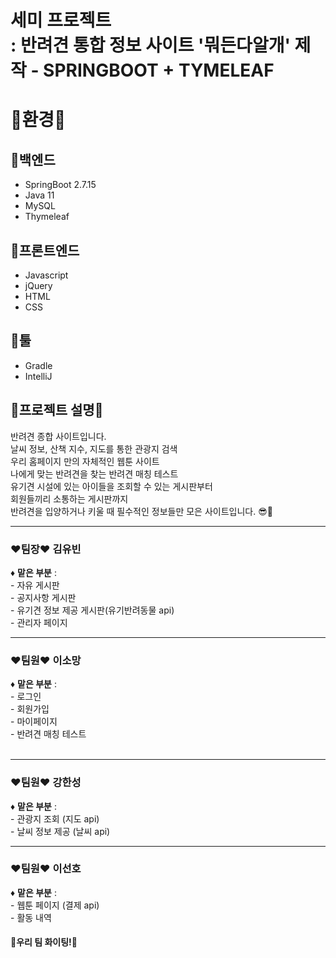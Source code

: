 # 세미 프로젝트<br> : 반려견 통합 정보 사이트 '뭐든다알개' 제작 - SPRINGBOOT + TYMELEAF

<div>
 <h1>🎈환경🎈</h1>

<h2>🏓백엔드</h2>
<ul>
 <li>SpringBoot 2.7.15</li>
 <li>Java 11</li>
 <li>MySQL</li>
 <li>Thymeleaf</li>
</ul>

<h2>🎾프론트엔드</h2>
<ul>
  <li>Javascript</li>
  <li>jQuery</li>
  <li>HTML</li>
  <li>CSS</li>
</ul>

<h2>🏸툴</h2>
<ul>
 <li>Gradle</li>
 <li>IntelliJ</li>
</ul>

<h2>🐶프로젝트 설명🐶</h2>
 반려견 종합 사이트입니다.<br>
 날씨 정보, 산책 지수, 지도를 통한 관광지 검색 <br>
 우리 홈페이지 만의 자체적인 웹툰 사이트<br>
 나에게 맞는 반려견을 찾는 반려견 매칭 테스트 <br>
 유기견 시설에 있는 아이들을 조회할 수 있는 게시판부터 <br>
 회원들끼리 소통하는 게시판까지 <br>
 반려견을 입양하거나 키울 때 필수적인 정보들만 모은 사이트입니다. 😎🎇

</div>

<hr>
<h3>❤팀장❤ 김유빈</h3>
 <p>♦ <b>맡은 부분</b> : </br>
  - 자유 게시판 </br>
  - 공지사항 게시판 </br>
  - 유기견 정보 제공 게시판(유기반려동물 api) </br>
  - 관리자 페이지 
 </p>
  <hr>
<h3>❤팀원❤ 이소망</h3>
 <p>♦ <b>맡은 부분</b> : </br>
  - 로그인 </br>
  - 회원가입 </br>
  - 마이페이지 </br>
  - 반려견 매칭 테스트 </br>
  </br>
 </p>   
 <hr>
<h3>❤팀원❤ 강한성</h3>
 <p>♦ <b>맡은 부분</b> : </br>
 - 관광지 조회 (지도 api) </br>
 - 날씨 정보 제공 (날씨 api) </br>
 
 </p>
 <hr>
<h3>❤팀원❤ 이선호</h3>
 <p>♦ <b>맡은 부분</b> : </br>
 - 웹툰 페이지 (결제 api)</br>
 - 활동 내역 
 </p>

 <h4>🎈우리 팀 화이팅!🎈</h4>
